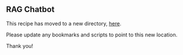 ## RAG Chatbot

This recipe has moved to a new directory, [here](https://github.com/meta-llama/llama-cookbook/tree/main/end-to-end-use-cases/customerservice_chatbots/RAG_chatbot).

Please update any bookmarks and scripts to point to this new location.


Thank you!
